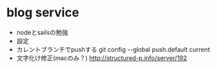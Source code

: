 # blog service

- nodeとsailsの勉強
- 設定
 - カレントブランチでpushする
 git config --global push.default current
 - 文字化け修正(macのみ？)
 http://structured-p.info/server/192
